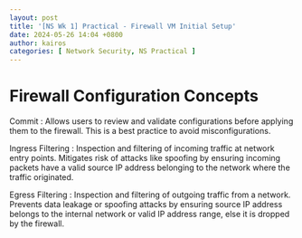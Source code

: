 ```yaml
---
layout: post
title: '[NS Wk 1] Practical - Firewall VM Initial Setup'
date: 2024-05-26 14:04 +0800
author: kairos
categories: [ Network Security, NS Practical ]
---
```


# Firewall Configuration Concepts

Commit
: Allows users to review and validate configurations before applying them to the firewall. This is a best practice to
avoid misconfigurations.

Ingress Filtering
: Inspection and filtering of incoming traffic at network entry points. Mitigates risk of attacks like spoofing by
ensuring incoming packets have a valid source IP address belonging to the network where the traffic originated.

Egress Filtering
: Inspection and filtering of outgoing traffic from a network. Prevents data leakage or spoofing attacks by ensuring
source IP address belongs to the internal network or valid IP address range, else it is dropped by the firewall.
